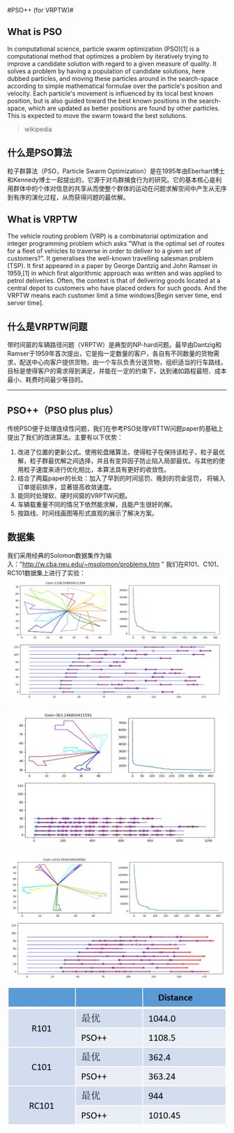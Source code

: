 #PSO++ (for VRPTW)#

## What is PSO
In computational science, particle swarm optimization (PSO)[1] is a computational method that optimizes a problem by iteratively trying to improve a candidate solution with regard to a given measure of quality. It solves a problem by having a population of candidate solutions, here dubbed particles, and moving these particles around in the search-space according to simple mathematical formulae over the particle's position and velocity. Each particle's movement is influenced by its local best known position, but is also guided toward the best known positions in the search-space, which are updated as better positions are found by other particles. This is expected to move the swarm toward the best solutions.
>wikipedia
## 什么是PSO算法
粒子群算法（PSO，Particle Swarm Optimization）是在1995年由Eberhart博士和Kennedy博士一起提出的，它源于对鸟群捕食行为的研究。它的基本核心是利用群体中的个体对信息的共享从而使整个群体的运动在问题求解空间中产生从无序到有序的演化过程，从而获得问题的最优解。

## What is VRPTW
The vehicle routing problem (VRP) is a combinatorial optimization and integer programming problem which asks "What is the optimal set of routes for a fleet of vehicles to traverse in order to deliver to a given set of customers?". It generalises the well-known travelling salesman problem (TSP). It first appeared in a paper by George Dantzig and John Ramser in 1959,[1] in which first algorithmic approach was written and was applied to petrol deliveries. Often, the context is that of delivering goods located at a central depot to customers who have placed orders for such goods.
And the VRPTW means each customer limit a time windows[Begin server time, end server time]. 
## 什么是VRPTW问题
带时间窗的车辆路径问题（VRPTW）是典型的NP-hard问题。最早由Dantzig和Ramser于1959年首次提出，它是指一定数量的客户，各自有不同数量的货物需求，配送中心向客户提供货物，由一个车队负责分送货物，组织适当的行车路线，目标是使得客户的需求得到满足，并能在一定的约束下，达到诸如路程最短、成本最小、耗费时间最少等目的。

<hr>

## PSO++（PSO plus plus）
传统PSO便于处理连续性问题，我们在参考PSO处理VRTTW问题paper的基础上提出了我们的改进算法。主要有以下优势：
1.	改进了位置的更新公式。使用轮盘赌算法，使得粒子在保持该粒子，粒子最优解，粒子群最优解之间选择，并且有变异因子防止陷入局部最优。与其他的使用粒子速度来进行优化相比，本算法具有更好的收敛性。
2.	结合了两篇paper的长处：加入了早到的时间惩罚、晚到的罚金惩罚， 将输入订单提前排序，显著提高收敛速度。
3.	能同时处理软、硬时间窗的VRPTW问题。
4.	车辆载重量不同的情况下依然能求解，且能产生很好的解。
5.	按路线、时间线画图等形式直观的展示了解决方案。
## 数据集
我们采用经典的Solomon数据集作为输入："http://w.cba.neu.edu/~msolomon/problems.htm "
我们在R101、C101、RC101数据集上进行了实验：
![R101](img/R101.jpg "R101数据集前50个订单")

![C101](img/C101.jpg "C101数据集前50个订单")

![RC101](img/RC101.jpg "RC101数据集前50个订单")

![Tabel01](img/tabel01.jpg "Compare to best solution.")
